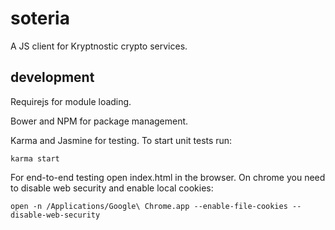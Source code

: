 # soteria
A JS client for Kryptnostic crypto services.

## development
Requirejs for module loading.

Bower and NPM for package management.

Karma and Jasmine for testing. To start unit tests run:

`karma start`

For end-to-end testing open index.html in the browser. On chrome you need to disable web security and enable local cookies:

`open -n /Applications/Google\ Chrome.app --enable-file-cookies --disable-web-security`